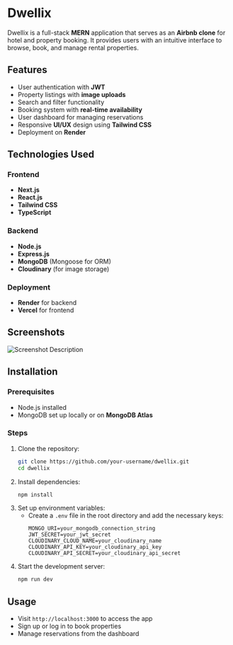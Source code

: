 # Dwellix

Dwellix is a full-stack **MERN** application that serves as an **Airbnb clone** for hotel and property booking. It provides users with an intuitive interface to browse, book, and manage rental properties.

## Features

- User authentication with **JWT**
- Property listings with **image uploads**
- Search and filter functionality
- Booking system with **real-time availability**
- User dashboard for managing reservations
- Responsive **UI/UX** design using **Tailwind CSS**
- Deployment on **Render**

## Technologies Used

### Frontend
- **Next.js**
- **React.js**
- **Tailwind CSS**
- **TypeScript**

### Backend
- **Node.js**
- **Express.js**
- **MongoDB** (Mongoose for ORM)
- **Cloudinary** (for image storage)

### Deployment
- **Render** for backend
- **Vercel** for frontend

## Screenshots

![Screenshot Description](https://res.cloudinary.com/your-cloud-name/image/upload/v1234567890/screenshot.png)

## Installation

### Prerequisites
- Node.js installed
- MongoDB set up locally or on **MongoDB Atlas**

### Steps
1. Clone the repository:
   ```bash
   git clone https://github.com/your-username/dwellix.git
   cd dwellix
   ```
2. Install dependencies:
   ```bash
   npm install
   ```
3. Set up environment variables:
   - Create a `.env` file in the root directory and add the necessary keys:
     ```plaintext
     MONGO_URI=your_mongodb_connection_string
     JWT_SECRET=your_jwt_secret
     CLOUDINARY_CLOUD_NAME=your_cloudinary_name
     CLOUDINARY_API_KEY=your_cloudinary_api_key
     CLOUDINARY_API_SECRET=your_cloudinary_api_secret
     ```
4. Start the development server:
   ```bash
   npm run dev
   ```

## Usage
- Visit `http://localhost:3000` to access the app
- Sign up or log in to book properties
- Manage reservations from the dashboard



